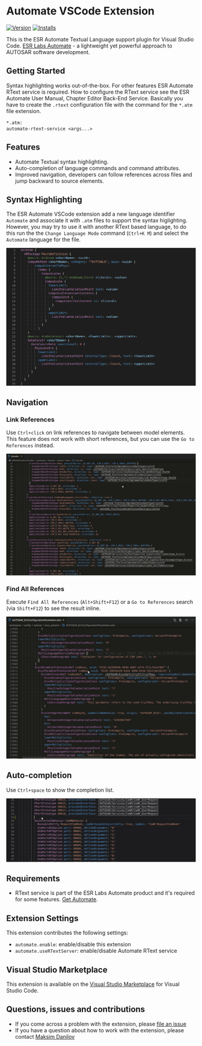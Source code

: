 # Automate VSCode Extension

[![Version](https://vsmarketplacebadge.apphb.com/version/maxdanify.automate.svg)](https://marketplace.visualstudio.com/items?itemName=maxdanify.automate) [![Installs](https://vsmarketplacebadge.apphb.com/installs/maxdanify.automate.svg)](https://marketplace.visualstudio.com/items?itemName=maxdanify.automate)

This is the ESR Automate Textual Language support plugin for Visual Studio Code. [ESR Labs Automate](https://www.esrlabs.com/work/automate/) - a lightweight yet powerful approach to AUTOSAR software development.

## Getting Started
Syntax highlighting works out-of-the-box. For other features ESR Automate RText service is required. How to configure the RText service see the ESR Automate User Manual, Chapter Editor Back-End Service. Basically you have to create the `.rtext` configuration file with the command for the `*.atm` file extension.

```
*.atm:
automate-rtext-service <args...>
```

## Features

- Automate Textual syntax highlighting.
- Auto-completion of language commands and command attributes.
- Improved navigation, developers can follow references across files and jump backward to source elements.

## Syntax Highlighting
The ESR Automate VSCode extension add a new language identifier `Automate` and associate it with `.atm` files to support the syntax higlighting. However, you may try to use it with another RText based language, to do this run the the `Change Language Mode` command (`Ctrl+K M`) and select the `Automate` language for the file.

![](./images/macro.png)

## Navigation
### Link References
Use `Ctrl+click` on link references to navigate between model elements. This feature does not work with short references, but you can use the `Go to References` instead.

![](./images/link.gif)

### Find All References
Execute `Find All References` (`Alt+Shift+F12`) or a `Go to References` search (via `Shift+F12`) to see the result inline.

![](./images/go-to-references.gif)

## Auto-completion
Use `Ctrl+space` to show the completion list.

![](./images/auto-completion.gif)

## Requirements

- RText service is part of the ESR Labs Automate product and it's required for some features. [Get Automate](https://www.esrlabs.com/work/automate/).

## Extension Settings
This extension contributes the following settings:

* `automate.enable`: enable/disable this extension
* `automate.useRTextServer`: enable/disable Automate RText service

## Visual Studio Marketplace
This extension is available on the [Visual Studio Marketplace](https://marketplace.visualstudio.com/items?itemName=maxdanify.automate) for Visual Studio Code.

## Questions, issues and contributions
- If you come across a problem with the extension, please [file an issue](https://github.com/mdanilov/automate-vscode-extension/issues)
- If you have a question about how to work with the extension, please contact [Maksim Danilov](https://github.com/mdanilov)

